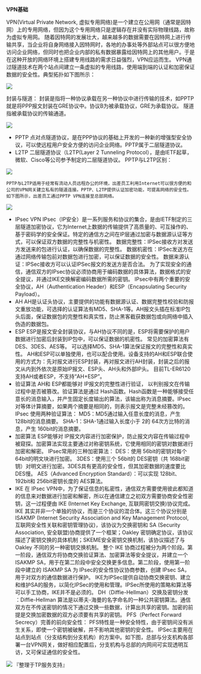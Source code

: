 **VPN基础**

VPN(Virtual Private Network, 虚拟专用网络)是一个建立在公用网（通常是因特网）上的专用网络，但因为这个专用网络只是逻辑存在并没有实际物理线路，故称为虚拟专用网。
       随着因特网的发展壮大，越来越多的数据需要在因特网上进行传输共享，当企业将自身网络接入因特网时，各地的办事处等外部站点可以很方便地访问企业网络，但同时也把企业内部的私有数据暴露给因特网上的其他用户。于是在这种开放的网络环境上搭建专用线路的需求日益强烈，VPN应运而生。
    VPN通过隧道技术在两个站点间建立一条虚拟的专用线路，使用端到端的认证和加密保证数据的安全性。典型拓扑如下图所示：
     
<img src="http://oltn18dzj.bkt.clouddn.com/201011411926606.jpg">

封装与隧道：
      封装是指将一种协议承载在另一种协议中进行传输的技术，如PPTP就是将PPP报文封装在GRE协议中。协议B为被承载协议，GRE为承载协议。
隧道指被承载协议的传输通道。

<img src="http://oltn18dzj.bkt.clouddn.com/201011411944901.jpg">

- PPTP
      点对点隧道协议，是在PPP协议的基础上开发的一种新的增强型安全协议，可以使远程用户安全方便的访问企业网络。PPTP属于二层隧道协议。
- L2TP
      二层隧道协议（L2TP(Layer 2 Tunneling Protocol），是由IETF起草，微软、Cisco等公司参予制定的二层隧道协议。
PPTP与L2TP区别：

<img src="http://oltn18dzj.bkt.clouddn.com/201011411106487.jpg">

    PPTP与L2TP适用于经常有流动人员远程办公的环境，出差员工利用Internet可以很方便的和公司的VPN网关建立私有的隧道连接。PPTP、L2TP提供认证加密功能，可提高网络的安全性。如下图所示，出差员工通过PPTP VPN连接至总部网络。
    
<img src="http://oltn18dzj.bkt.clouddn.com/2010114111032543.jpg">

- IPsec VPN
      IPsec（IP安全）是一系列服务和协议的集合，是由IETF制定的三层隧道加密协议，它为Internet上数据的传输提供了高质量的、可互操作的、基于密码学的安全保证。特定的通信方之间在IP层通过加密与数据源认证等方式，可以保证双方数据的完整性与机密性。
数据完整性：IPSec接收方对发送方发送来的包进行认证，以确保数据的完整性。
数据机密性：IPSec发送方在通过网络传输包前对数据包进行加密，可以保证数据的安全性。
数据来源认证：IPSec接收方可以认证IPSec报文的发送方是否合法。
为了实现安全的通信，通信双方的IPsec协议必须协商用于编码数据的具体算法，数据格式的安全提议，并通过IKE交换解密编码数据所需的密钥。
IPsec中有两个重要的安全协议，AH（Authentication Header）和ESP（Encapsulating Security Payload）。
- AH
     AH是认证头协议，主要提供的功能有数据源认证、数据完整性校验和防报文重放功能，可选择的认证算法有MD5、SHA-1等。AH报文头插在标准IP包头后面，保证数据包的完整性和真实性，防止黑客截获数据包或向网络中插入伪造的数据包。
- ESP
     ESP是报文安全封装协议，与AH协议不同的是，ESP将需要保护的用户数据进行加密后封装到IP包中，可以保证数据的机密性。
常见的加密算法有DES、3DES、AES等。
可以选择MD5、SHA-1算法保证报文的完整性和真实性。
AH和ESP可以单独使用，也可以配合使用。设备支持的AH和ESP联合使用的方式为：先对报文进行ESP封装，再对报文进行AH封装，封装之后的报文从内到外依次是原始IP报文、ESP头、AH头和外部IP头。
目前TL-ER6120支持AH或者ESP，不支持“AH+ESP”。
- 验证算法
AH和 ESP都能够对 IP报文的完整性进行验证， 以判别报文在传输过程中是否被篡改。验证算法是通过 Hash函数。Hash函数是一种能够接受任意长的消息输入，并产生固定长度输出的算法，该输出称为消息摘要。IPsec 对等体计算摘要，如果两个摘要是相同的，则表示报文是完整未经篡改的。IPsec 使用两种验证算法：
MD5：MD5通过输入任意长度的消息，产生 128bit的消息摘要。
SHA-1：SHA-1通过输入长度小于 2的 64次方比特的消息，产生 160bit的消息摘要。
- 加密算法
ESP能够对 IP报文内容进行加密保护，防止报文内容在传输过程中被窥探。加密算法实现主要通过对称密钥系统，它使用相同的密钥对数据进行加密和解密。
IPsec常用的三种加密算法：
DES：使用 56bit的密钥对每个 64bit的明文块进行加密。
3DES：使用三个 56bit的 DES密钥（共 168bit密钥）对明文进行加密。3DES具有更高的安全性，但其加密数据的速度要比 DES慢。
AES（Advanced Encryption Standard）：可以实现 128bit、192bit和 256bit密钥长度的 AES算法。
- IKE
在 IPsec VPN中，为了保证信息的私密性，通信双方需要使用彼此都知道的信息来对数据进行加密和解密，所以在通信建立之初双方需要协商安全性密钥，这一过程便由 IKE (Internet Key Exchange, 互联网密钥交换)协议完成。
IKE 其实并非一个单独的协议，而是三个协议的混合体。这三个协议分别是 ISAKMP (Internet Security Association and Key Management Protocol, 互联网安全性关联和密钥管理协议)，该协议为交换密钥和 SA (Security Association, 安全联盟)协商提供了一个框架；Oakley 密钥确定协议，该协议描述了密钥交换的具体机制；SKEME安全密钥交换机制，该协议描述了与 Oakley 不同的另一种密钥交换机制。
整个 IKE 协商过程被分为两个阶段。第一阶段，通信双方将协商交换验证算法、加密算法等安全提议，并建立一个 ISAKMP SA，用于在第二阶段中安全交换更多信息。第二阶段，使用第一阶段中建立的 ISAKMP SA 为 IPsec的安全性协议协商参数，创建 IPsec SA，用于对双方的通信数据进行保护。
IKE为IPSec提供自动协商交换密钥、建立和维护SA的服务，以简化IPSec的使用和管理。IPSec所使用的策略和算法等可以手工协商，IKE并不是必须的。
DH（Diffie-Hellman）交换及密钥分发 ：Diffie-Hellman 算法是以蒂夫-海曼的名字命名的一种公共密钥算法。通信双方在不传送密钥的情况下通过交换一些数据，计算出共享的密钥。加密的前提是交换加密数据的双方必须要有共享的密钥。
PFS（Perfect Forward Secrecy）完善的前向安全性： PFS特性是一种安全特性，由于密钥间没有派生关系，即使一个密钥被破解，并不影响其他密钥的安全性。
IPSec主要用在站点到站点（分支结构到分支机构）的方案中。如下图，总部与分支机构各部署一台VPN网关，做好相应配置后，分支机构与总部的内网间可实现透明互访，又可保证通信的安全性。

<img src="http://oltn18dzj.bkt.clouddn.com/2010114111056838.jpg">
 『整理于TP服务支持』
